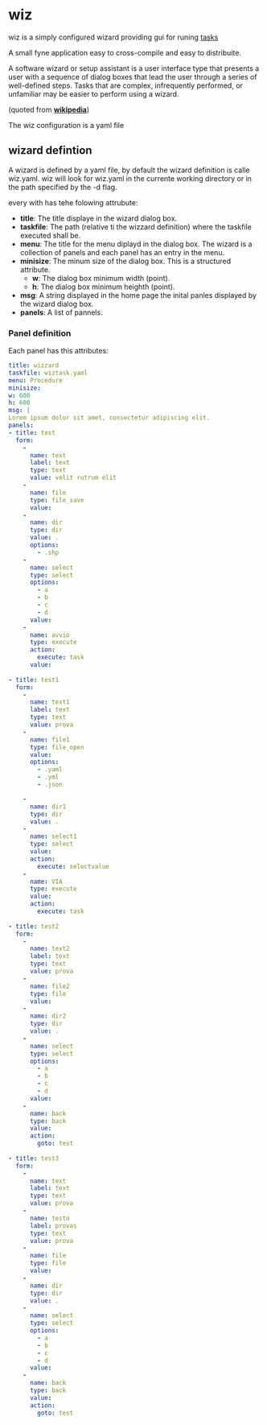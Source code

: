 # wiz

wiz is a simply configured wizard providing gui for runing [tasks](https://github.com/go-task/task)

A small fyne application easy to cross-compile and easy to distribuite.

A software wizard or setup assistant is a user interface type that presents a user with a sequence of dialog boxes that lead the user through a series of well-defined steps. Tasks that are complex, infrequently performed, or unfamiliar may be easier to perform using a wizard.

(quoted from **[wikipedia](https://en.wikipedia.org/wiki/Wizard_(software))**)

The wiz configuration is a yaml file
 
 ## wizard defintion

A wizard is defined by a yaml file, by default the wizard definition is calle wiz.yaml.
wiz will look for wiz.yaml in the currente working directory or in the path specified by the -d flag.

every with has tehe folowing attrubute:
+ **title**: The title displaye in the wizard dialog box.
+ **taskfile**: The path (relative ti the wizzard definition) where the taskfile executed shall be.
+ **menu**: The title for the menu diplayd in the  dialog box. The wizard is a collection of panels and each panel has an entry in the menu.
+ **minisize**: The minum size of the dialog box. This is a structured attribute.
    + **w**: The dialog box minimum width (point).
    + **h**: The dialog box minimum heighth (point).
+ **msg**: A string displayed  in the home page the inital panles displayed by the wizard dialog box.
+ **panels**: A list of pannels.


### Panel definition

 Each panel has this attributes:
 

 
  ```yaml
title: wizzard
taskfile: wiztask.yaml
menu: Procedure
minisize:
  w: 600
  h: 600
msg: |
  Lorem ipsum dolor sit amet, consectetur adipiscing elit. 
panels:
  - title: test
    form:
      -
        name: text
        label: text
        type: text
        value: velit rutrum elit
      -
        name: file
        type: file_save
        value: 
      -
        name: dir
        type: dir
        value: .
        options:
          - .shp
      -
        name: select
        type: select
        options: 
          - a
          - b
          - c
          - d
        value: 
      -
        name: avvio
        type: execute
        action: 
          execute: task
        value: 
      
  - title: test1
    form:
      -
        name: text1
        label: text
        type: text
        value: prova
      -
        name: file1
        type: file_open
        value: 
        options:
          - .yaml
          - .yml
          - .json

      -
        name: dir1
        type: dir
        value: .
      -
        name: select1
        type: select
        value: 
        action: 
          execute: selectvalue
      -
        name: VIA
        type: execute
        value: 
        action: 
          execute: task
      
  - title: test2
    form:
      -
        name: text2
        label: text
        type: text
        value: prova
      -
        name: file2
        type: file
        value: 
      -
        name: dir2
        type: dir
        value: .
      -
        name: select
        type: select
        options: 
          - a
          - b
          - c
          - d
        value: 
      -
        name: back
        type: back
        value: 
        action: 
          goto: test
      
  - title: test3
    form:
      -
        name: text
        label: text
        type: text
        value: prova
      -
        name: testo
        label: provas
        type: text
        value: prova
      -
        name: file
        type: file
        value: 
      -
        name: dir
        type: dir
        value: .
      -
        name: select
        type: select
        options: 
          - a
          - b
          - c
          - d
        value: 
      -
        name: back
        type: back
        value: 
        action: 
          goto: test
        

  ``` 